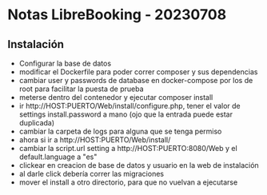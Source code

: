 # Notas LibreBooking - 20230708

## Instalación

- Configurar la base de datos
- modificar el Dockerfile para poder correr composer y sus dependencias
- cambiar user y passwords de database en docker-compose por los de root para facilitar la puesta de prueba
- meterse dentro del contenedor y ejecutar composer install
- ir http://HOST:PUERTO/Web/install/configure.php, tener el valor de settings install.password a mano (ojo que la entrada puede estar duplicada)
- cambiar la carpeta de logs para alguna que se tenga permiso
- ahora si ir a http://HOST:PUERTO/Web/install/
- cambiar la script.url setting a http://HOST:PUERTO:8080/Web y el default.language a "es"
- clickear en creacion de base de datos y usuario en la web de instalación
- al darle click debería correr las migraciones
- mover el install a otro directorio, para que no vuelvan a ejecutarse
